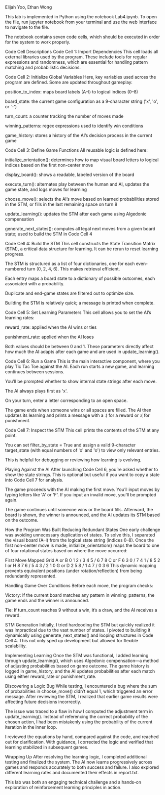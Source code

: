 Elijah Yoo, Ethan Wong

This lab is implemented in Python using the notebook Lab4.ipynb. To open the file, run jupyter notebook from your terminal and use the web interface to navigate to the file.

The notebook contains seven code cells, which should be executed in order for the system to work properly.

Code Cell Descriptions
Code Cell 1: Import Dependencies
This cell loads all external libraries used by the program. These include tools for regular expressions and randomness, which are essential for handling pattern matching and probabilistic decisions.

Code Cell 2: Initialize Global Variables
Here, key variables used across the program are defined. Some are updated throughout gameplay:

position_to_index: maps board labels (A–I) to logical indices (0–8)

board_state: the current game configuration as a 9-character string ('x', 'o', or '-')

turn_count: a counter tracking the number of moves made

winning_patterns: regex expressions used to identify win conditions

game_history: stores a history of the AI’s decision process in the current game

Code Cell 3: Define Game Functions
All reusable logic is defined here:

initialize_orientation(): determines how to map visual board letters to logical indices based on the first non-center move

display_board(): shows a readable, labeled version of the board

execute_turn(): alternates play between the human and AI, updates the game state, and logs moves for learning

choose_move(): selects the AI’s move based on learned probabilities stored in the STM, or fills in the last remaining space on turn 8

update_learning(): updates the STM after each game using Algedonic compensation

generate_next_states(): computes all legal next moves from a given board state; used to build the STM in Code Cell 4

Code Cell 4: Build the STM
This cell constructs the State Transition Matrix (STM), a critical data structure for learning. It can be rerun to reset learning progress.

The STM is structured as a list of four dictionaries, one for each even-numbered turn (0, 2, 4, 6). This makes retrieval efficient.

Each entry maps a board state to a dictionary of possible outcomes, each associated with a probability.

Duplicate and end-game states are filtered out to optimize size.

Building the STM is relatively quick; a message is printed when complete.

Code Cell 5: Set Learning Parameters
This cell allows you to set the AI’s learning rates:

reward_rate: applied when the AI wins or ties

punishment_rate: applied when the AI loses

Both values should be between 0 and 1. These parameters directly affect how much the AI adapts after each game and are used in update_learning().

Code Cell 6: Run a Game
This is the main interactive component, where you play Tic Tac Toe against the AI. Each run starts a new game, and learning continues between sessions.

You’ll be prompted whether to show internal state strings after each move.

The AI always plays first as 'x'.

On your turn, enter a letter corresponding to an open space.

The game ends when someone wins or all spaces are filled. The AI then updates its learning and prints a message with a :) for a reward or :( for punishment.

Code Cell 7: Inspect the STM
This cell prints the contents of the STM at any point.

You can set filter_by_state = True and assign a valid 9-character target_state (with equal numbers of 'x' and 'o') to view only relevant entries.

This is helpful for debugging or reviewing how learning is evolving.

Playing Against the AI
After launching Code Cell 6, you’re asked whether to show the state strings. This is optional but useful if you want to copy a state into Code Cell 7 for analysis.

The game proceeds with the AI making the first move. You’ll input moves by typing letters like 'A' or 'F'. If you input an invalid move, you'll be prompted again.

The game continues until someone wins or the board fills. Afterward, the board is shown, the winner is announced, and the AI updates its STM based on the outcome.

How the Program Was Built
Reducing Redundant States
One early challenge was avoiding unnecessary duplication of states. To solve this, I separated the visual board (A–I) from the logical state string (indices 0–8).
Once the first non-center move is made, initialize_orientation() maps the board to one of four rotational states based on where the move occurred:


First Move	Mapped Grid
A or B	0 1 2 / 3 4 5 / 6 7 8
C or F	6 3 0 / 7 4 1 / 8 5 2
I or H	8 7 6 / 5 4 3 / 2 1 0
G or D	2 5 8 / 1 4 7 / 0 3 6
This dynamic mapping prevents equivalent positions (under rotation/reflection) from being redundantly represented.

Handling Game Over Conditions
Before each move, the program checks:

Victory: If the current board matches any pattern in winning_patterns, the game ends and the winner is announced.

Tie: If turn_count reaches 9 without a win, it’s a draw, and the AI receives a reward.

STM Generation
Initially, I tried hardcoding the STM but quickly realized it was impractical due to the vast number of states. I pivoted to building it dynamically using generate_next_states() and looping structures in Code Cell 4. This not only sped up development but allowed for flexible scalability.

Implementing Learning
Once the STM was functional, I added learning through update_learning(), which uses Algedonic compensation—a method of adjusting probabilities based on game outcome. The game history is logged in game_history, and the AI updates probabilities after each match using either reward_rate or punishment_rate.

Discovering a Logic Bug
While testing, I encountered a bug where the sum of probabilities in choose_move() didn’t equal 1, which triggered an error message. After reviewing the STM, I realized that earlier game results were affecting future decisions incorrectly.

The issue was traced to a flaw in how I computed the adjustment term in update_learning(). Instead of referencing the correct probability of the chosen action, I had been mistakenly using the probability of the current iteration in the inner loop.

I reviewed the equations by hand, compared against the code, and reached out for clarification. With guidance, I corrected the logic and verified that learning stabilized in subsequent games.

Wrapping Up
After resolving the learning logic, I completed additional testing and finalized the system. The AI now learns progressively across games and responds accurately to both success and failure. I also explored different learning rates and documented their effects in report.txt.

This lab was both an engaging technical challenge and a hands-on exploration of reinforcement learning principles in action.

